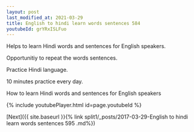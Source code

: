 ```yaml
---
layout: post
last_modified_at: 2021-03-29
title: English to hindi learn words sentences 584 
youtubeId: grYRxISLFuo
---
```

 
 
Helps to learn Hindi words and sentences for English speakers.

Opportunitiy to repeat the words sentences. 

Practice Hindi language. 
 
10 minutes practice every day. 
 
How to learn Hindi words and sentences for English speakers 
 
{% include youtubePlayer.html id=page.youtubeId %}
 
 
[Next]({{ site.baseurl }}{% link  split1/_posts/2017-03-29-English to hindi learn words sentences 595 .md%})
 
